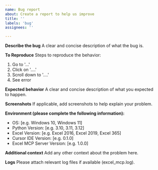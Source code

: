 ```yaml
---
name: Bug report
about: Create a report to help us improve
title: ''
labels: 'bug'
assignees: ''

---
```


**Describe the bug**
A clear and concise description of what the bug is.

**To Reproduce**
Steps to reproduce the behavior:
1. Go to '...'
2. Click on '....'
3. Scroll down to '....'
4. See error

**Expected behavior**
A clear and concise description of what you expected to happen.

**Screenshots**
If applicable, add screenshots to help explain your problem.

**Environment (please complete the following information):**
 - OS: [e.g. Windows 10, Windows 11]
 - Python Version: [e.g. 3.10, 3.11, 3.12]
 - Excel Version: [e.g. Excel 2016, Excel 2019, Excel 365]
 - Cursor IDE Version: [e.g. 0.1.0]
 - Excel MCP Server Version: [e.g. 1.0.0]

**Additional context**
Add any other context about the problem here.

**Logs**
Please attach relevant log files if available (excel_mcp.log). 